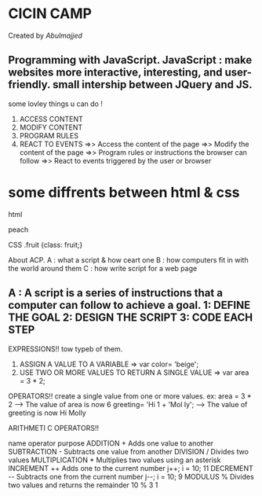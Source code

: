 # CICIN CAMP

Created by *Abulmajjed*


Programming with JavaScript.
JavaScript : make websites more interactive, 
interesting, and user-friendly. 
small intership between JQuery and JS.
-----------------------------------
some lovley things u can do !
1. ACCESS CONTENT
2. MODIFY CONTENT
3. PROGRAM RULES
4. REACT TO EVENTS
=>> Access the content of the page 
=>> Modify the content of the page 
=>> Program rules or instructions the browser can follow 
=>> React to events triggered by the user or browser 

# some diffrents between html & css
html <p class="fruit">peach</p>
CSS  .fruit {class: fruit;}

About ACP.
A : what a script & how ceart one
B : how computers fit in with the world around them
C : how write script for a web page

A : A script is a series of instructions that a computer can follow to achieve a goal. 
1: DEFINE THE GOAL 
2: DESIGN THE SCRIPT 
3: CODE EACH STEP 
--------------------------------
EXPRESSIONS!!
tow typeb of them.
1. ASSIGN A VALUE TO A VARIABLE     => var color= 'beige'; 
2. USE TWO OR MORE VALUES TO RETURN A SINGLE VALUE => var area = 3 * 2;

OPERATORS!!
create a single value from one or more values.
ex:
area = 3 * 2 --> The value of area is now 6
greeting= 'Hi 1 + 'Mol ly'; --> The value of greeting is now Hi Molly

ARITHMETI C OPERATORS!!
 
name              operator             purpose 
ADDITION          +                    Adds one value to another
SUBTRACTION       -                    Subtracts one value from another
DIVISION          /                    Divides two values 
MULTIPLICATION    *                    Multiplies two values using an asterisk
INCREMENT         ++                   Adds one to the current number                 j++;   i = 10; 11 
DECREMENT         --                   Subtracts one from the current number            j--; i = 10; 9 
MODULUS           %                    Divides two values and returns the  remainder     10 % 3 1